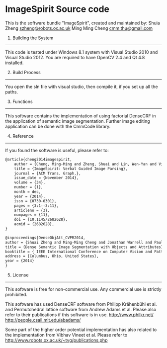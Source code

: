 # ImageSpirit Source code
This is the software bundle "ImageSpirit", created and maintained by:
  Shuia Zheng <szheng@robots.ox.ac.uk>
  Ming Ming Cheng <cmm.thu@gmail.com>


1. Building the System
----------------------
This code is tested under Windows 8.1 system with Visual Studio 2010 and Visual Studio 2012. You are required to have OpenCV 2.4 and Qt 4.8 installed. 



2. Build Process
----------------------
You open the sln file with visual studio, then compile it, if you set up all the paths.

3. Functions
----------------------
This software contains the implementation of using factorial DenseCRF in the application of semantic image segmentation. Further image editing application can be done with the CmmCode library.

4. Reference
----------------------
If you found the software is useful, please refer to:
```tex
@article{cheng2014imagespirit,
	author = {Cheng, Ming-Ming and Zheng, Shuai and Lin, Wen-Yan and Vineet, Vibhav and Sturgess, Paul and Crook, Nigel and Mitra, Niloy J. and Torr, Philip},
	title = {ImageSpirit: Verbal Guided Image Parsing},
	journal = {ACM Trans. Graph.},
	issue_date = {November 2014},
	volume = {34},
	number = {1},
	month = dec,
	year = {2014},
	issn = {0730-0301},
	pages = {3:1--3:11},
	articleno = {3},
	numpages = {11},
	doi = {10.1145/2682628},
	acmid = {2682628},
}
```
```tex
@inproceedings{DenseObjAtt_CVPR2014,
author = {Shuai Zheng and Ming-Ming Cheng and Jonathan Warrell and Paul Sturgess and Vibhav Vineet and Carsten Rother and Philip H. S. Torr},
title = {Dense Semantic Image Segmentation with Objects and Attributes},
booktitle = { IEEE International Conference on Computer Vision and Pattern Recognition (CVPR)},
address = {Columbus, Ohio, United States},
year = {2014}
}
```

5. License
----------------------
This software is free for non-commercial use. Any commercial use is strictly prohibited. 

This software has used DenseCRF software from Philipp Krähenbühl et al. and Permutohedral lattice software from Andrew Adams et al. Please also refer to their publications if this software is in use.
http://www.philkr.net/
http://people.csail.mit.edu/abadams/

Some part of the higher order potential implementation has also related to the implementation from Vibhav Vineet et al. Please refer to http://www.robots.ox.ac.uk/~tvg/publications.php







